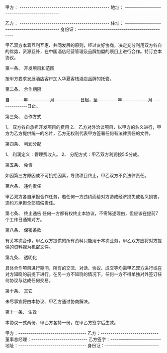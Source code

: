 
 


甲方：  ---------------------------------------------
地址：  ---------------------------------------------

乙方：  ---------------------------------------------
住址：  ---------------------------------------------
身份证：---------------------------------------------


甲乙双方本着互利互惠、共同发展的原则，经过友好协商，决定充分利用双方各自的优势，资源互补，在中国酒店经营管理及品牌加盟的项目上进行合作。特订立本协议。


第一条、 开发项目和范围

按甲方要求发展酒店客户加入华夏客栈酒店品牌的托管。


第二条、 合作期限

自-------年-----------月-------------日起，至----------年-------------月---------------日止。


第三条、 合作方式


1、 双方各自承担开发项目的费用
2、 乙方对外洽谈项目，以甲方的名义进行，甲方为乙方提供统一的名片，乙方无权利代表甲方签署任何有法律责任的文件。


第四条、 利润分配


1、 利润定义：管理费收入。
2、 分配方式：甲乙双方利润按5:5分成。


第五条、 免责





如因第三方原因或不可抗拒因素，导致项目终止，甲乙双方不负法律责任。



第六条、 违约责任





甲乙双方各自承担合作任务，若任何一方违约而给对方造成经济损失或名义损害，违约方承担全部赔偿责任。





第七条、 终止通告
任何一方都有权终止本协议，不需陈述理由，但应该在提前7个工作日通知对方。


第八条、 保密条款


有关本次合作，甲乙双方提供的所有资料只能用于本次业务，甲乙双方应将对方提供的资料视为机密文件。


第九条、 透明化


具体合作项目进行期间，所有的交流、对话、协议、成交等均需甲乙双方进行或在对方知晓的前提下进行。在另一方不知晓的情况下，任何一方不得单独对外签订任何协议与达成任何交易。


第十条、 其它


未尽事宜将由本协议、甲乙方通过协商解决。


第十一条、 生效


本协议一式两份、甲乙方各持一份，在甲乙方签字后生效。


甲方：----------------------------------           乙方：-----------------------------
董事总经理：----------------------------           乙方签字：-----——----------------
地址：----------------------------------           身份证：---------------------------

 


 

 
 
 
 
 
  


  
 

  


  


  
 
 
 
 

